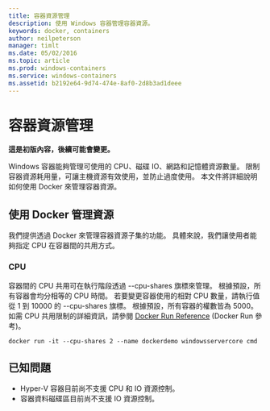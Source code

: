 ```yaml
---
title: 容器資源管理
description: 使用 Windows 容器管理容器資源。
keywords: docker, containers
author: neilpeterson
manager: timlt
ms.date: 05/02/2016
ms.topic: article
ms.prod: windows-containers
ms.service: windows-containers
ms.assetid: b2192e64-9d74-474e-8af0-2d8b3ad1deee
---
```


# 容器資源管理

**這是初版內容，後續可能會變更。** 

Windows 容器能夠管理可使用的 CPU、磁碟 IO、網路和記憶體資源數量。 限制容器資源耗用量，可讓主機資源有效使用，並防止過度使用。 本文件將詳細說明如何使用 Docker 來管理容器資源。

## 使用 Docker 管理資源 

我們提供透過 Docker 來管理容器資源子集的功能。 具體來說，我們讓使用者能夠指定 CPU 在容器間的共用方式。 

### CPU

容器間的 CPU 共用可在執行階段透過 --cpu-shares 旗標來管理。 根據預設，所有容器會均分相等的 CPU 時間。 若要變更容器使用的相對 CPU 數量，請執行值從 1 到 10000 的 --cpu-shares 旗標。 根據預設，所有容器的權數皆為 5000。 如需 CPU 共用限制的詳細資訊，請參閱 [Docker Run Reference]( https://docs.docker.com/engine/reference/run/#cpu-share-constraint) (Docker Run 參考)。 

```none 
docker run -it --cpu-shares 2 --name dockerdemo windowsservercore cmd
```

## 已知問題

- Hyper-V 容器目前尚不支援 CPU 和 IO 資源控制。
- 容器資料磁碟區目前尚不支援 IO 資源控制。

<!--HONumber=May16_HO3-->


